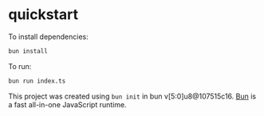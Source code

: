 # quickstart

To install dependencies:

```bash
bun install
```

To run:

```bash
bun run index.ts
```

This project was created using `bun init` in bun v[5:0]u8@107515c16. [Bun](https://bun.sh) is a fast all-in-one JavaScript runtime.

